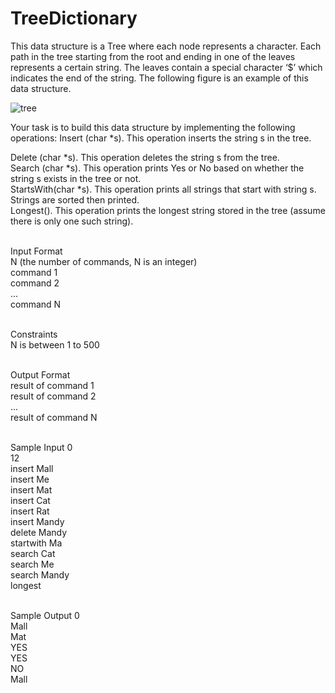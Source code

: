 # TreeDictionary
This data structure is a Tree where each node represents a character. Each path in the tree starting from the root and ending in one of the leaves represents a certain string. The leaves contain a special character ‘$’ which indicates the end of the string. The following figure is an example of this data structure.<br>

![tree](https://user-images.githubusercontent.com/98472054/235759866-232f42bd-c5f3-4a92-8fce-9c256fa3630c.PNG) <br>

Your task is to build this data structure by implementing the following operations: Insert (char *s). This operation inserts the string s in the tree.<br>

Delete (char *s). This operation deletes the string s from the tree.<br>
Search (char *s). This operation prints Yes or No based on whether the string s exists in the tree or not.<br>
StartsWith(char *s). This operation prints all strings that start with string s. Strings are sorted then printed.<br>
Longest(). This operation prints the longest string stored in the tree (assume there is only one such string).<br>
<br>

Input Format<br>
N (the number of commands, N is an integer)<br>
command 1<br>
command 2<br>
...<br>
command N<br><br>

Constraints<br>
N is between 1 to 500<br>
<br>

Output Format<br>
result of command 1<br>
result of command 2<br>
...<br>
result of command N<br><br>

Sample Input 0<br>
12<br>
insert Mall<br>
insert Me<br>
insert Mat<br>
insert Cat<br>
insert Rat<br>
insert Mandy<br>
delete Mandy<br>
startwith Ma<br>
search Cat<br>
search Me<br>
search Mandy<br>
longest<br><br>

Sample Output 0<br>
Mall<br>
Mat<br>
YES<br>
YES<br>
NO<br>
Mall<br>



